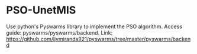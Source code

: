 # PSO-UnetMIS
Use python's Pyswarms library to implement the PSO algorithm.
Access guide: pyswarms/pyswarms/backend.
Link: https://github.com/ljvmiranda921/pyswarms/tree/master/pyswarms/backend
